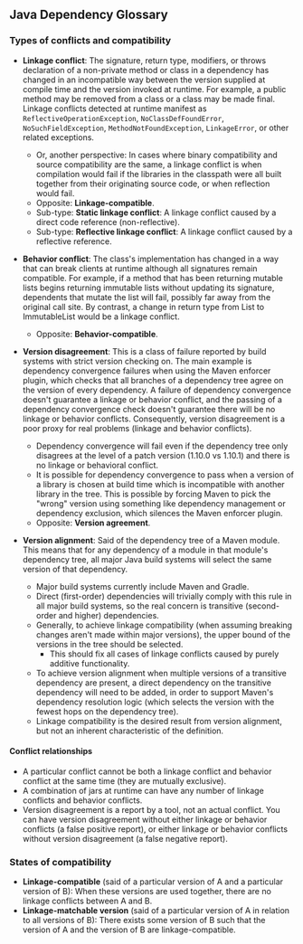 Java Dependency Glossary
------------------------

### Types of conflicts and compatibility

- **Linkage conflict**: The signature, return type, modifiers, or throws
  declaration of a non-private method or class in a dependency has changed in an
  incompatible way between the version supplied at compile time and the version
  invoked at runtime. For example, a public method may be removed from a class
  or a class may be made final. Linkage conflicts detected at runtime manifest
  as `ReflectiveOperationException`, `NoClassDefFoundError`,
  `NoSuchFieldException`, `MethodNotFoundException`, `LinkageError`, or other
  related exceptions. 
  - Or, another perspective: In cases where binary compatibility and source
    compatibility are the same, a linkage conflict is when compilation would
    fail if the libraries in the classpath were all built together from their
    originating source code, or when reflection would fail.
  - Opposite: **Linkage-compatible**.
  - Sub-type: **Static linkage conflict**: A linkage conflict caused by a direct
    code reference (non-reflective).
  - Sub-type: **Reflective linkage conflict**: A linkage conflict caused by a
    reflective reference.

- **Behavior conflict**: The class's implementation has changed in a way that
  can break clients at runtime although all signatures remain compatible. For
  example, if a method that has been returning mutable lists begins returning
  immutable lists without updating its signature, dependents that mutate the
  list will fail, possibly far away from the original call site. By contrast, a
  change in return type from List to ImmutableList would be a linkage conflict.
  - Opposite: **Behavior-compatible**.

- **Version disagreement**: This is a class of failure reported by build systems
  with strict version checking on. The main example is dependency convergence
  failures when using the Maven enforcer plugin, which checks that all branches
  of a dependency tree agree on the version of every dependency. A failure of
  dependency convergence doesn't guarantee a linkage or behavior conflict, and
  the passing of a dependency convergence check doesn't guarantee there will be
  no linkage or behavior conflicts. Consequently, version disagreement is a poor
  proxy for real problems (linkage and behavior conflicts).
  - Dependency convergence will fail even if the dependency tree only disagrees
    at the level of a patch version (1.10.0 vs 1.10.1) and there is no linkage
    or behavioral conflict.
  - It is possible for dependency convergence to pass when a version of a
    library is chosen at build time which is incompatible with another library
    in the tree. This is possible by forcing Maven to pick the "wrong" version
    using something like dependency management or dependency exclusion, which
    silences the Maven enforcer plugin.
  - Opposite: **Version agreement**.

- **Version alignment**: Said of the dependency tree of a Maven module. This
  means that for any dependency of a module in that module's dependency tree,
  all major Java build systems will select the same version of that dependency.
  - Major build systems currently include Maven and Gradle.
  - Direct (first-order) dependencies will trivially comply with this rule in
    all major build systems, so the real concern is transitive (second-order and
    higher) dependencies.
  - Generally, to achieve linkage compatibility (when assuming breaking changes
    aren't made within major versions), the upper bound of the versions in the
    tree should be selected.
    - This should fix all cases of linkage conflicts caused by purely additive
      functionality.
  - To achieve version alignment when multiple versions of a transitive
    dependency are present, a direct dependency on the transitive dependency
    will need to be added, in order to support Maven's dependency resolution
    logic (which selects the version with the fewest hops on the dependency
    tree).
  - Linkage compatibility is the desired result from version alignment, but not
    an inherent characteristic of the definition.

#### Conflict relationships

- A particular conflict cannot be both a linkage conflict and behavior conflict
  at the same time (they are mutually exclusive).
- A combination of jars at runtime can have any number of linkage conflicts and
  behavior conflicts.
- Version disagreement is a report by a tool, not an actual conflict. You can
  have version disagreement without either linkage or behavior
  conflicts (a false positive report), or either linkage or behavior conflicts
  without version disagreement (a false negative report).

### States of compatibility

- **Linkage-compatible** (said of a particular version of A and a particular
  version of B): When these versions are used together, there are no linkage
  conflicts between A and B.
- **Linkage-matchable version** (said of a particular version of A in relation
  to all versions of B): There exists some version of B such that the version of
  A and the version of B are linkage-compatible.

